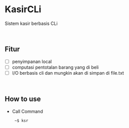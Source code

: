 # KasirCLi

Sistem kasir berbasis CLi

<br>

## Fitur

- [ ] penyimpanan local
- [ ] computasi pentotalan barang yang di beli
- [ ] I/O berbasis cli dan mungkin akan di simpan di file.txt

<br>

## How to use

- Call Command
  ```bash
   ~$ ksr
  ```
